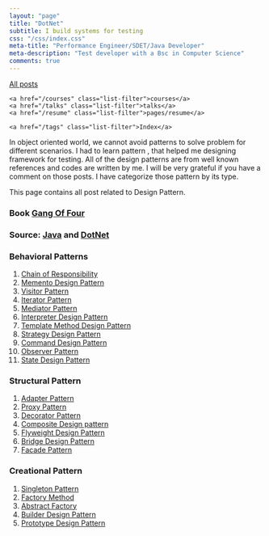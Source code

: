 ```yaml
---
layout: "page"
title: "DotNet"
subtitle: I build systems for testing
css: "/css/index.css"
meta-title: "Performance Engineer/SDET/Java Developer"
meta-description: "Test developer with a Bsc in Computer Science"
comments: true
---
```

<div class="list-filters">
    <a href="/" class="list-filter filter-selected">All posts</a>

    <a href="/courses" class="list-filter">courses</a>
	<a href="/talks" class="list-filter">talks</a>
    <a href="/resume" class="list-filter">pages/resume</a>

    <a href="/tags" class="list-filter">Index</a>
</div>

In object oriented world, we cannot avoid patterns to solve problem for different scenarios. I had to learn pattern , that helped me designing framework for testing. All of the design patterns are from well known references and codes are written by me. I will be very grateful if you have a comment on those posts. I have categorize those pattern by its type.

This page contains all post related to Design Pattern.

### Book [Gang Of Four](https://www.amazon.com/Design-Patterns-Object-Oriented-Addison-Wesley-Professional-ebook/dp/B000SEIBB8)
### Source: [Java](https://github.com/sarkershantonu/blog-projects/tree/master/DesignPatternsJava) and [DotNet](https://github.com/sarkershantonu/blog-projects/tree/master/DesignPatternsDotNet)

### Behavioral Patterns 
1. [Chain of Responsibility](https://sarkershantonu.github.io/2014/01/29/chain-of-responsibility/) 
2. [Memento Design Pattern](https://sarkershantonu.github.io/2014/02/10/memento/)
3. [Visitor Pattern](https://sarkershantonu.github.io/2014/02/11/visitor/) 
4. [Iterator Pattern](https://sarkershantonu.github.io/2014/02/12/iterator/)   
5. [Mediator Pattern](https://sarkershantonu.github.io/2014/02/13/mediator/)  
6. [Interpreter Design Pattern](https://sarkershantonu.github.io/2014/02/14/interpreter/)  
7. [Template Method Design Pattern](https://sarkershantonu.github.io/2014/02/16/template/)
8. [Strategy Design Pattern](https://sarkershantonu.github.io/2014/02/20/strategy/) 
9. [Command Design Pattern](https://sarkershantonu.github.io/2014/02/26/command/)   
10. [Observer Pattern](https://sarkershantonu.github.io/2014/01/30/observer/)
11. [State Design Pattern](https://sarkershantonu.github.io/2014/02/28/state/)

### Structural Pattern 
1. [Adapter Pattern](https://sarkershantonu.github.io/2014/02/22/adapter/)
2. [Proxy Pattern ](https://sarkershantonu.github.io/2014/02/05/proxy/)
3. [Decorator Pattern](https://sarkershantonu.github.io/2014/02/06/decorator/)
4. [Composite Design pattern](https://sarkershantonu.github.io/2014/02/08/composite/) 
5. [Flyweight Design Pattern](https://sarkershantonu.github.io/2014/02/09/flyweight/)
6. [Bridge Design Pattern](https://sarkershantonu.github.io/2014/02/24/bridge/)
7. [Facade Pattern](https://sarkershantonu.github.io/2014/02/15/facade/)

### Creational Pattern 
1. [Singleton Pattern](https://sarkershantonu.github.io/2014/01/27/singleton/)
2. [Factory Method](https://sarkershantonu.github.io/2014/02/02/factory-method/)
3. [Abstract Factory](https://sarkershantonu.github.io/2014/02/04/abstract-factory/)
4. [Builder Design Pattern](https://sarkershantonu.github.io/2014/02/18/builder/)  
5. [Prototype Design Pattern](https://sarkershantonu.github.io/2014/02/17/prototype/) 